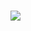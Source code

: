 ### <a href="https://twitter.com/Lu_Sife_" style="margin: auto;"><img src="https://img.shields.io/badge/Twitter-blue?style=for-the-badge&logo=twitter&logoColor=white"></a>

<!--
**LU-SIFE/LU-SIFE** is a ✨ _special_ ✨ repository because its `README.md` (this file) appears on your GitHub profile.

Here are some ideas to get you started:

- 🔭 I’m currently working on ...
- 🌱 I’m currently learning ...
- 👯 I’m looking to collaborate on ...
- 🤔 I’m looking for help with ...
- 💬 Ask me about ...
- 📫 How to reach me: ...
- 😄 Pronouns: ...
- ⚡ Fun fact: ...
-->

